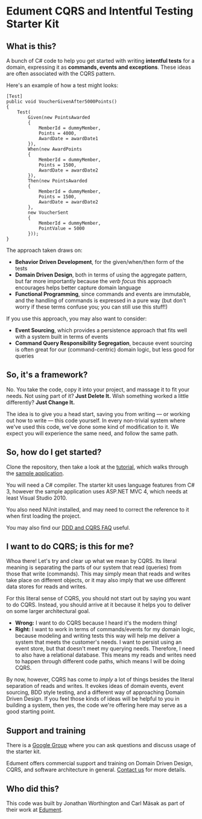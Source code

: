 # Edument CQRS and Intentful Testing Starter Kit

## What is this?

A bunch of C# code to help you get started with writing **intentful tests**
for a domain, expressing it as **commands, events and exceptions**. These
ideas are often associated with the CQRS pattern.

Here's an example of how a test might looks:

    [Test]
    public void VoucherGivenAfter5000Points()
    {
        Test(
            Given(new PointsAwarded
            {
                MemberId = dummyMember,
                Points = 4000,
                AwardDate = awardDate1
            }),
            When(new AwardPoints
            {
                MemberId = dummyMember,
                Points = 1500,
                AwardDate = awardDate2
            }),
            Then(new PointsAwarded
            {
                MemberId = dummyMember,
                Points = 1500,
                AwardDate = awardDate2
            },
            new VoucherSent
            {
                MemberId = dummyMember,
                PointValue = 5000
            }));
    }

The approach taken draws on:

* **Behavior Driven Development**, for the given/when/then form of the tests
* **Domain Driven Design**, both in terms of using the aggregate pattern, but
  far more importantly because the *verb focus* this approach encourages helps
  better capture domain language
* **Functional Programming**, since commands and events are immutable, and the
  handling of commands is expressed in a pure way (but don't worry if these
  terms confuse you; you can still use this stuff!)

If you use this approach, you may also want to consider:

* **Event Sourcing**, which provides a persistence approach that fits well
  with a system built in terms of events
* **Command Query Responsibility Segregation**, because event sourcing is
  often great for our (command-centric) domain logic, but less good for
  queries

## So, it's a framework?

No. You take the code, copy it into your project, and massage it to fit your
needs. Not using part of it? **Just Delete It.** Wish something worked a little
differently? **Just Change It.**

The idea is to give you a head start, saving you from writing &mdash; or working
out how to write &mdash; this code yourself. In every non-trivial system where we've
used this code, we've done some kind of modification to it. We expect you will
experience the same need, and follow the same path.

## So, how do I get started?

Clone the repository, then take a look at the [tutorial](https://cqrs.nu),
which walks through the [sample application](https://github.com/edumentab/cqrs-starter-kit/tree/master/sample-app).

You will need a C# compiler. The starter kit uses language features from C# 3,
however the sample application uses ASP.NET MVC 4, which needs at least Visual
Studio 2010.

You also need NUnit installed, and may need to correct the reference to it
when first loading the project.

You may also find our [DDD and CQRS FAQ](https://cqrs.nu/) useful.

## I want to do CQRS; is this for me?

Whoa there! Let's try and clear up what we mean by CQRS. Its literal meaning
is separating the parts of our system that read (queries) from those that
write (commands). This may simply mean that reads and writes take place on
different objects, or it may also imply that we use different data stores for
reads and writes.

For this literal sense of CQRS, you should not start out by saying you want to
do CQRS. Instead, you should arrive at it because it helps you to deliver on
some larger architectural goal.

* **Wrong:** I want to do CQRS because I heard it's the modern thing!
* **Right:** I want to work in terms of commands/events for my domain logic,
  because modeling and writing tests this way will help me deliver a system
  that meets the customer's needs. I want to persist using an event store,
  but that doesn't meet my querying needs. Therefore, I need to also have a
  relational database. This means my reads and writes need to happen through
  different code paths, which means I will be doing CQRS.

By now, however, CQRS has come to *imply* a lot of things besides the literal
separation of reads and writes. It evokes ideas of domain events, event
sourcing, BDD style testing, and a different way of approaching Domain Driven
Design. If you feel those kinds of ideas will be helpful to you in building a
system, then yes, the code we're offering here may serve as a good starting
point.

## Support and training

There is a [Google Group](https://groups.google.com/forum/#!forum/edument-cqrs-ddd)
where you can ask questions and discuss usage of the starter kit.

Edument offers commercial support and training on Domain Driven Design, CQRS,
and software architecture in general. [Contact us](http://www.edument.se/) for
more details.

## Who did this?

This code was built by Jonathan Worthington and Carl Mäsak as part of their
work at [Edument](http://www.edument.se/).
